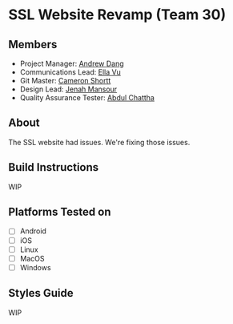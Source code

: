 SSL Website Revamp (Team 30)
============================

Members
-------

- Project Manager: [Andrew Dang](https://github.com/theavgandrew)
- Communications Lead: [Ella Vu](https://github.com/iwasella)
- Git Master: [Cameron Shortt](https://github.com/cameronshortt)
- Design Lead: [Jenah Mansour](https://github.com/Jenahh)
- Quality Assurance Tester: [Abdul Chattha](https://github.com/beastgamer69420)

About
-----

The SSL website had issues.  We're fixing those issues.

Build Instructions
------------------

WIP

Platforms Tested on
-------------------

- [ ] Android
- [ ] iOS
- [ ] Linux
- [ ] MacOS
- [ ] Windows

Styles Guide
------------

WIP
